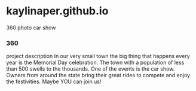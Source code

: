 # kaylinaper.github.io
360 photo car show
### 360
<script src='//vizor.io/static/scripts/vizor-360-embed.js' data-vizorurl='//vizor.io/embed/kaylinaper/car-show'></script>
project description
In our very small town the big thing that happens every year is the Memorial Day celebration. The town with a population of less than 500 swells to the thousands. One of the events is the car show. Owners from around the state bring their great rides to compete and enjoy the festivities. Maybe YOU can join us!
